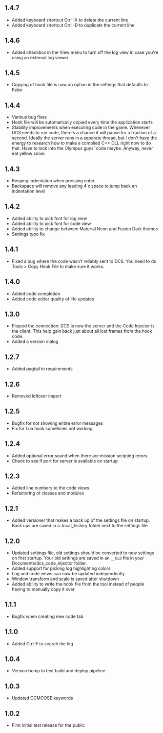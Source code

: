 ## 1.4.7
* Added keyboard shortcut Ctrl -X to delete the current line
* Added keyboard shortcut Ctrl -D to duplicate the current line


## 1.4.6
* Added checkbox in the View menu to turn off the log view in case you're using an external log viewer

## 1.4.5
* Copying of hook file is now an option in the settings that defaults to False

## 1.4.4
* Various bug fixes 
* Hook file will be automatically copied every time the application starts
* Stability improvements when executing code in the game. Whenever DCS needs to run code, there's a chance it will pause for a fraction of a second. Ideally the server runs in a separate thread, but I don't have the energy to research how to make a compiled C++ DLL right now to do that. Have to look into the Olympus guys' code maybe. Anyway, never eat yellow snow. 

## 1.4.3
* Keeping indentation when pressing enter.
* Backspace will remove any leading 4 x space to jump back an indentation level

## 1.4.2
* Added ability to pick font for log view
* Added ability to pick font for code view
* Added ability to change between Material Neon and Fusion Dark themes
* Settings typo fix

## 1.4.1
* Fixed a bug where the code wasn't reliably sent to DCS. You need to do Tools > Copy Hook File to make sure it works. 

## 1.4.0
* Added code completion
* Added code editor quality of life updates

## 1.3.0
* Flipped the connection: DCS is now the server and the Code Injector is the client. This help gain back just about all lost frames from the hook code. 
* Added a version dialog

## 1.2.7
* Added pygtail to requirements

## 1.2.6
* Removed leftover import

## 1.2.5
* Bugfix for not showing entire error messages
* Fix for Lua hook sometimes not working

## 1.2.4
* Added optional error sound when there are mission scripting errors
* Check to see if port for server is available on startup

## 1.2.3
* Added line numbers to the code views
* Refactoring of classes and modules

## 1.2.1
* Added versioner that makes a back up of the settings file on startup. Back ups are saved in a .local_history folder next to the settings file

## 1.2.0
* Updated settings file, old settings should be converted to new settings on first startup. Your old settings are saved in an `__OLD` file in your Documents/dcs_code_injector folder.
* Added support for picking log highlighting colors
* Log and code views can now be updated independently
* Window transform and scale is saved after shutdown
* Added ability to write the hook file from the tool instead of people having to manually copy it over

## 1.1.1
* Bugfix when creating new code tab

## 1.1.0
* Added Ctrl-F to search the log

## 1.0.4
* Version bump to test build and deploy pipeline

## 1.0.3
* Updated CCMOOSE keywords


## 1.0.2
* First initial test release for the public
